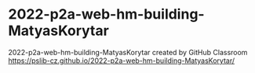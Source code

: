 # 2022-p2a-web-hm-building-MatyasKorytar
2022-p2a-web-hm-building-MatyasKorytar created by GitHub Classroom
https://pslib-cz.github.io/2022-p2a-web-hm-building-MatyasKorytar/

